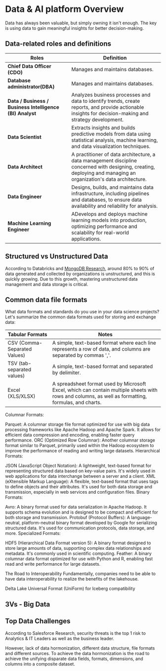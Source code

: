 # Data & AI platform Overview

Data has always been valuable, but simply owning it isn't enough. The key is using data to gain meaningful insights for better decision-making.


## Data-related roles and definitions

| Roles | Definition |
| --- | --- |
|**Chief Data Officer (CDO)**| Manages and maintains databases. |
|**Database administrator(DBA)** | Manages and maintains databases. |
|**Data / Business / Business Intelligence (BI) Analyst** | Analyzes business processes and data to identify trends, create reports, and provide actionable insights for decision-making and strategy development. |
|**Data Scientist**| Extracts insights and builds predictive models from data using statistical analysis, machine learning, and data visualization techniques.|
|**Data Architect**| A practitioner of data architecture, a data management discipline concerned with designing, creating, deploying and managing an organization's data architecture.|
|**Data Engineer**| Designs, builds, and maintains data infrastructure, including pipelines and databases, to ensure data availability and reliability for analysis. |
|**Machine Learning Engineer**| ADevelops and deploys machine learning models into production, optimizing performance and scalability for real-world applications. |

## Structured vs Unstructured Data

According to Databricks and [MongoDB Research](https://www.mongodb.com/resources/basics/unstructured-data/structured-vs-unstructured), around 80% to 90% of data generated and collected by organizations is unstructured, and this is quickly growing. Due to this growth, mastering unstructured data management and data storage is critical.

## Common data file formats

What data formats and standards do you use in your data science projects? Let's summarize the common data formats used for storing and exchange data:

| Tabular Formats | Notes |
| --- | --- |
|CSV (Comma-Separated Values) | A simple, text-based format where each line represents a row of data, and columns are separated by commas ','. |
|TSV (tab-separated values) | A simple, text-based format and separated by delimiter. |
|Excel (XLS/XLSX)| A spreadsheet format used by Microsoft Excel, which can contain multiple sheets with rows and columns, as well as formatting, formulas, and charts. |



Columnar Formats:

Parquet: A columnar storage file format optimized for use with big data processing frameworks like Apache Hadoop and Apache Spark. It allows for efficient data compression and encoding, enabling faster query performance.
ORC (Optimized Row Columnar): Another columnar storage format similar to Parquet, primarily used within the Hadoop ecosystem to improve the performance of reading and writing large datasets.
Hierarchical Formats:

JSON (JavaScript Object Notation): A lightweight, text-based format for representing structured data based on key-value pairs. It's widely used in web applications for data interchange between a server and a client.
XML (eXtensible Markup Language): A flexible, text-based format that uses tags to define objects and their attributes. It's used for both data storage and transmission, especially in web services and configuration files.
Binary Formats:

Avro: A binary format used for data serialization in Apache Hadoop. It supports schema evolution and is designed to be compact and efficient for both storage and transmission.
Protobuf (Protocol Buffers): A language-neutral, platform-neutral binary format developed by Google for serializing structured data. It's used for communication protocols, data storage, and more.
Specialized Formats:

HDF5 (Hierarchical Data Format version 5): A binary format designed to store large amounts of data, supporting complex data relationships and metadata. It's commonly used in scientific computing.
Feather: A binary columnar data format optimized for use with Python and R, enabling fast read and write performance for large datasets.


The Road to Interoperability
Fundamentally, companies need to be able to have data interoperability to realize the benefits of the lakehouse.



Delta Lake Universal Format (UniForm) for Iceberg compatibility


## 3Vs - Big Data




## Top Data Challenges

According to Salesforce Research, security threats is the top 1 risk to Analytics & IT Leaders as well as the business leader. 

However, lack of data hormonization, different data structure, file formats and different sources. To achieve the data hormonization is the road to achieve the unifying disparate data fields, formats, dimensions, and columns into a composite dataset.

